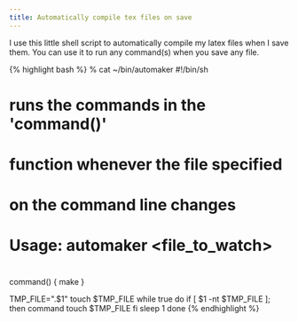 ```yaml
---
title: Automatically compile tex files on save
---
```


I use this little shell script to automatically compile my latex files when I
save them. You can use it to run any command(s) when you save any
file.

{% highlight bash %}
% cat ~/bin/automaker
#!/bin/sh

#

# runs the commands in the 'command()'

# function whenever the file specified

# on the command line changes

#

# Usage: automaker <file_to_watch>

#

command() {
make
}

TMP_FILE=".$1"
touch $TMP_FILE
while true
do
if [ $1 -nt $TMP_FILE ]; then
command
touch $TMP_FILE
fi
sleep 1
done
{% endhighlight %}
